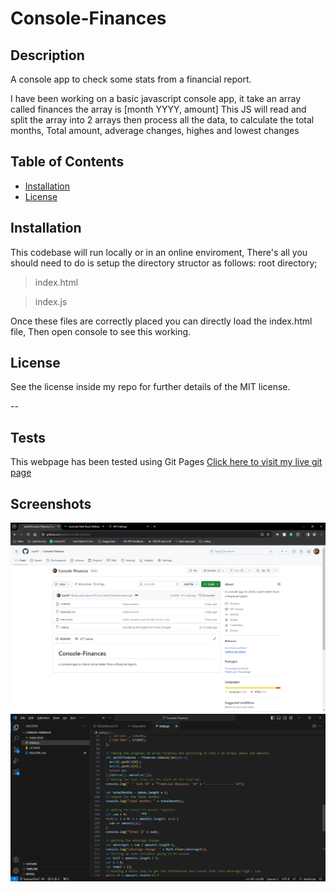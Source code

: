 # Console-Finances

## Description 
A console app to check some stats from a financial report.

I have been working on a basic javascript console app,
it take an array called finances the array is [month YYYY, amount]
This JS will read and split the array into 2 arrays then process all the data,
to calculate the total months, Total amount, adverage changes, highes and lowest changes

## Table of Contents

* [Installation](#installation)
* [License](#license)


## Installation

This codebase will run locally or in an online enviroment, 
There's all you should need to do is setup the directory structor as follows:
root directory;
> index.html

>index.js


Once these files are correctly placed you can directly load the index.html file,
Then open console to see this working.

## License

See the license inside my repo for further details of the MIT license.

--

## Tests

This webpage has been tested using Git Pages [Click here to visit my live  git page](https://baxt01.github.io/Console-Finances/)


## Screenshots

 ![My Repo](https://github.com/baxt01/Console-Finances/blob/main/repo.png) 
  ![working code](https://github.com/baxt01/Console-Finances/blob/main/workingcode.png)